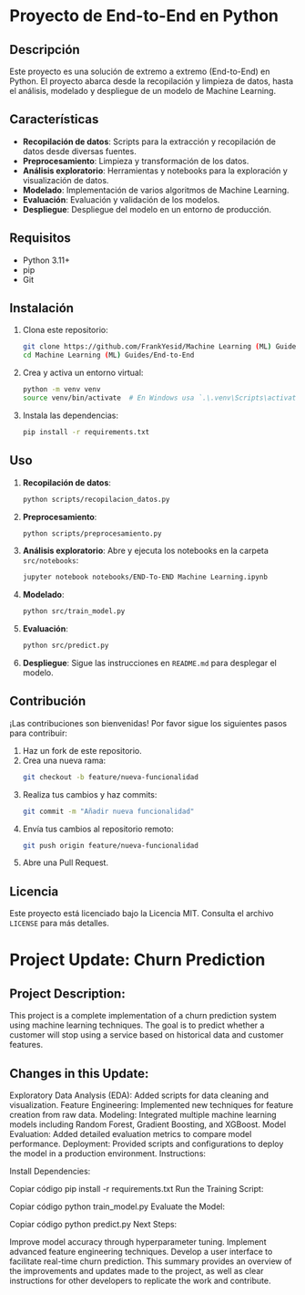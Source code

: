 # Proyecto de End-to-End en Python

## Descripción

Este proyecto es una solución de extremo a extremo (End-to-End) en Python. El proyecto abarca desde la recopilación y limpieza de datos, hasta el análisis, modelado y despliegue de un modelo de Machine Learning.

## Características

- **Recopilación de datos**: Scripts para la extracción y recopilación de datos desde diversas fuentes.
- **Preprocesamiento**: Limpieza y transformación de los datos.
- **Análisis exploratorio**: Herramientas y notebooks para la exploración y visualización de datos.
- **Modelado**: Implementación de varios algoritmos de Machine Learning.
- **Evaluación**: Evaluación y validación de los modelos.
- **Despliegue**: Despliegue del modelo en un entorno de producción.

## Requisitos

- Python 3.11+
- pip
- Git

## Instalación

1. Clona este repositorio:
    ```bash
    git clone https://github.com/FrankYesid/Machine Learning (ML) Guides/End-to-End.git
    cd Machine Learning (ML) Guides/End-to-End
    ```

2. Crea y activa un entorno virtual:
    ```bash
    python -m venv venv
    source venv/bin/activate  # En Windows usa `.\.venv\Scripts\activate`
    ```

3. Instala las dependencias:
    ```bash
    pip install -r requirements.txt
    ```

## Uso

1. **Recopilación de datos**:
    ```bash
    python scripts/recopilacion_datos.py
    ```

2. **Preprocesamiento**:
    ```bash
    python scripts/preprocesamiento.py
    ```

3. **Análisis exploratorio**:
    Abre y ejecuta los notebooks en la carpeta `src/notebooks`:
    ```bash
    jupyter notebook notebooks/END-To-END Machine Learning.ipynb
    ```

4. **Modelado**:
    ```bash
    python src/train_model.py
    ```

5. **Evaluación**:
    ```bash
    python src/predict.py
    ```

6. **Despliegue**:
    Sigue las instrucciones en `README.md` para desplegar el modelo.

## Contribución

¡Las contribuciones son bienvenidas! Por favor sigue los siguientes pasos para contribuir:

1. Haz un fork de este repositorio.
2. Crea una nueva rama:
    ```bash
    git checkout -b feature/nueva-funcionalidad
    ```
3. Realiza tus cambios y haz commits:
    ```bash
    git commit -m "Añadir nueva funcionalidad"
    ```
4. Envía tus cambios al repositorio remoto:
    ```bash
    git push origin feature/nueva-funcionalidad
    ```
5. Abre una Pull Request.

## Licencia

Este proyecto está licenciado bajo la Licencia MIT. Consulta el archivo `LICENSE` para más detalles.


# Project Update: Churn Prediction

## Project Description:

This project is a complete implementation of a churn prediction system using machine learning techniques. The goal is to predict whether a customer will stop using a service based on historical data and customer features.

## Changes in this Update:

Exploratory Data Analysis (EDA): Added scripts for data cleaning and visualization.
Feature Engineering: Implemented new techniques for feature creation from raw data.
Modeling: Integrated multiple machine learning models including Random Forest, Gradient Boosting, and XGBoost.
Model Evaluation: Added detailed evaluation metrics to compare model performance.
Deployment: Provided scripts and configurations to deploy the model in a production environment.
Instructions:

Install Dependencies:

Copiar código
pip install -r requirements.txt
Run the Training Script:

Copiar código
python train_model.py
Evaluate the Model:

Copiar código
python predict.py
Next Steps:

Improve model accuracy through hyperparameter tuning.
Implement advanced feature engineering techniques.
Develop a user interface to facilitate real-time churn prediction.
This summary provides an overview of the improvements and updates made to the project, as well as clear instructions for other developers to replicate the work and contribute.

